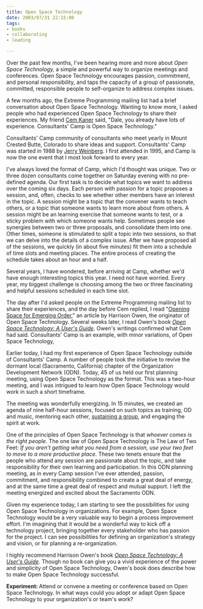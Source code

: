 ```yaml
--- 
title: Open Space Technology
date: 2003/07/31 22:15:00
tags: 
- books
- collaborating
- leading

---
```


Over the past few months, I've been hearing more and more about <em>Open Space Technology,</em> a simple and powerful way to organize meetings and conferences. Open Space Technology encourages passion, commitment, and personal responsibility, and taps the capacity of a group of passionate, committed, responsible people to self-organize to address complex issues.

A few months ago, the Extreme Programming mailing list had a brief conversation about Open Space Technology. Wanting to know more, I asked people who had experienced Open Space Technology to share their experiences. My friend <a href="http://blackbox.cs.fit.edu/blog/kaner/">Cem Kaner</a> said, "Dale, you already have lots of experience. Consultants' Camp is Open Space Technology."

Consultants' Camp community of consultants who meet yearly in Mount Crested Butte, Colorado to share ideas and support. Consultants' Camp was started in 1988 by <a href="http://www.geraldmweinberg.com">Jerry Weinberg</a>. I first attended in 1995, and Camp is now the one event that I most look forward to every year.

I've always loved the format of Camp, which I'd thought was unique. Two or three dozen consultants come together on Saturday evening with no pre-defined agenda. Our first task is to decide what topics we want to address over the coming six days. Each person with passion for a topic proposes a session, and, often, checks to see whether other members have an interest in the topic. A session might be a topic that the convener wants to teach others, or a topic that someone wants to learn more about from others. A session might be an learning exercise that someone wants to test, or a sticky problem with which someone wants help. Sometimes people see synergies between two or three proposals, and consolidate them into one. Other times, someone is stimulated to split a topic into two sessions, so that we can delve into the details of a complex issue. After we have proposed all of the sessions, we quickly (in about five minutes) fit them into a schedule of time slots and meeting places. The entire process of creating the schedule takes about an hour and a half.

Several years, I have wondered, before arriving at Camp, whether we'd have enough interesting topics this year. I need not have worried. Every year, my biggest challenge is choosing among the two or three fascinating and helpful sessions scheduled in each time slot.

The day after I'd asked people on the Extreme Programming mailing list to share their experiences, and the day before Cem replied, I read "<a href="http://www.openspaceworld.com/brief_history.htm">Opening Space for Emerging Order</a>," an article by Harrison Owen, the originator of Open Space Technology. Several weeks later, I read Owen's book  <em><a href="http://www.amazon.com/exec/obidos/ASIN/1576750248/dalehemery-20">Open Space Technology: A User's Guide</a></em>.  Owen's writings confirmed what Cem had said. Consultants' Camp is an example, with minor variations, of Open Space Technology,

Earlier today, I had my first experience of Open Space Technology outside of Consultants' Camp. A number of people took the initiative to revive the dormant local (Sacramento, California) chapter of the Organization Development Network (ODN). Today, 45 of us held our first planning meeting, using Open Space Technology as the format. This was a two-hour meeting, and I was intrigued to learn how Open Space Technology would work in such a short timeframe.

The meeting was wonderfully energizing. In 15 minutes, we created an agenda of nine half-hour sessions, focused on such topics as training, OD and music, mentoring each other, <a href="/2003/07/sustaining_a_group/">sustaining a group</a>, and engaging the spirit at work.

One of the principles of Open Space Technology is that <em>whoever comes is the right people.</em> The one law of Open Space Technology is The Law of Two Feet: <em>If you aren't getting what you need from a session, use your two feet to move to a more productive place.</em> These two tenets ensure that the people who attend any session are passionate about the topic, and take responsibility for their own learning and participation. In this ODN planning meeting, as in every Camp session I've ever attended, passion, commitment, and responsibility combined to create a great deal of energy, and at the same time a great deal of respect and mutual support. I left the meeting energized and excited about the Sacramento ODN.

Given my experience today, I am starting to see the possibilities for using Open Space Technology in organizations. For example, Open Space Technology would be a very valuable way to begin a process improvement effort. I'm imagining that it would be a wonderful way to kick off a technology project, bringing together every stakeholder who has passion for the project. I can see possibilities for defining an organization's strategy and vision, or for planning a re-organization.

I highly recommend Harrison Owen's book  <em><a href="http://www.amazon.com/exec/obidos/ASIN/1576750248/dalehemery-20">Open Space Technology: A User's Guide</a></em>.  Though no book can give you a vivid experience of the power and simplicity of Open Space Technology, Owen's book does describe how to make Open Space Technology successful.

<strong> Experiment: </strong> Attend or convene a meeting or conference based on Open Space Technology. In what ways could you adopt or adapt Open Space Technology to your organization's or team's work?
